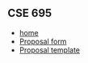 ## CSE 695

* [home](../)
* [Proposal form](cse695-proposal-form.pdf)
* [Proposal template](cse695-proposal-template.pdf)

